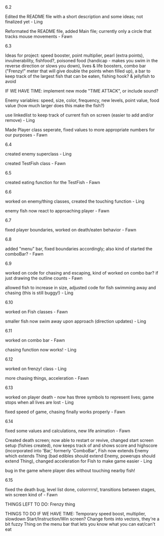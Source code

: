6.2

Edited the README file with a short description and some ideas; not finalized yet - Ling

Reformated the README file, added Main file; currently only a circle that tracks mouse movements - Fawn


6.3

Ideas for project: speed booster, point multiplier, pearl (extra points),  invulnerability, fishfood?, poisoned food (handicap - makes you swim in the reverse direction or slows you down),
lives & life boosters, combo bar ("Frenzy!" meter that will give double the points when filled up), a bar to keep track of the largest fish that can be eaten, fishing hook? & jellyfish to avoid

IF WE HAVE TIME: implement new mode "TIME ATTACK", or include sound?

Enemy variables: speed, size, color, frequency, new levels, point value, food value (how much larger does this make the fish?)

use linkedlist to keep track of current fish on screen (easier to add and/or remove) - Ling

Made Player class seperate, fixed values to more appropriate numbers for our purposes - Fawn


6.4

created enemy superclass - Ling

created TestFish class - Fawn


6.5

created eating function for the TestFish - Fawn


6.6

worked on enemy/thing classes, created the touching function - Ling

enemy fish now react to approaching player - Fawn


6.7

fixed player boundaries, worked on death/eaten behavior - Fawn


6.8

added "menu" bar, fixed boundaries accordingly; also kind of started the comboBar? - Fawn


6.9

worked on code for chasing and escaping, kind of worked on combo bar? if just drawing the outline counts - Fawn

allowed fish to increase in size, adjusted code for fish swimming away and chasing (this is still buggy!) - Ling


6.10

worked on Fish classes - Fawn

smaller fish now swim away upon approach (direction updates) - Ling


6.11

worked on combo bar - Fawn

chasing function now works! - Ling


6.12

worked on frenzy! class - Ling

more chasing things, acceleration - Fawn


6.13

worked on player death - now has three symbols to represent lives; game stops when all lives are lost - Ling

fixed speed of game, chasing finally works properly - Fawn


6.14

fixed some values and calculations, new life animation - Fawn

Created death screen; now able to restart or revive, changed start screen setup (fishies created), now keeps track of and shows score and highscore (incorporated into 'Bar,' formerly 'ComboBar', Fish now extends Enemy which extends Thing (bad edibles should extend Enemy, powerups should extend Thing), changed acceleration for Fish to make game easier - Ling

bug in the game where player dies without touching nearby fish!


6.15

fixed the death bug, level list done, colorrrrrs!, transitions between stages, win screen kind of - Fawn

THINGS LEFT TO DO:
Frenzy thing

THINGS TO DO IF WE HAVE TIME:
Temporary speed boost, multiplier, slowdown
Start/Instruction/Win screen?
Change fonts into vectors, they're a bit fuzzy
Thing on the menu bar that lets you know what you can eat/can't eat